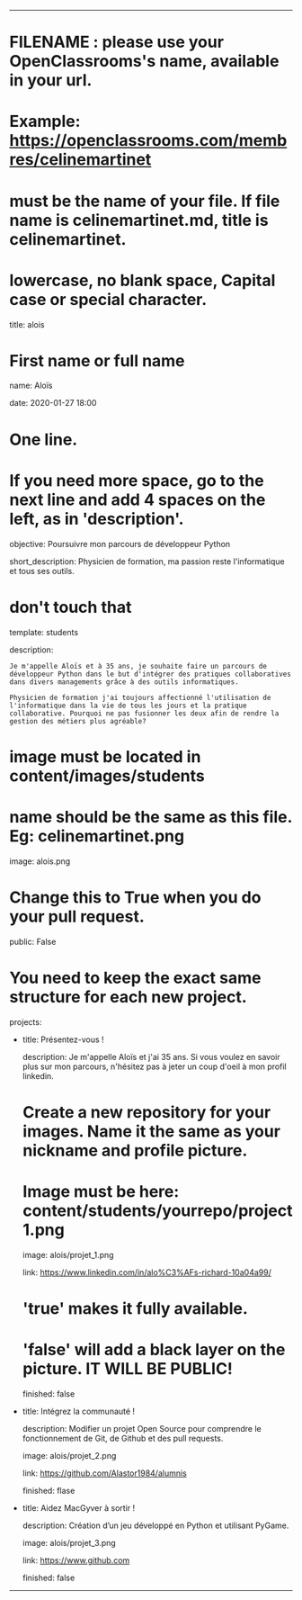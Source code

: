 ---


# FILENAME : please use your OpenClassrooms's name, available in your url.

# Example: https://openclassrooms.com/membres/celinemartinet

# must be the name of your file. If file name is celinemartinet.md, title is celinemartinet.

# lowercase, no blank space, Capital case or special character.

title: alois


# First name or full name

name: Aloïs

date: 2020-01-27 18:00


# One line.

# If you need more space, go to the next line and add 4 spaces on the left, as in 'description'.

objective: Poursuivre mon parcours de développeur Python

short_description: Physicien de formation, ma passion reste l'informatique
et tous ses outils. 


# don't touch that

template: students

description:

	Je m'appelle Aloïs et à 35 ans, je souhaite faire un parcours de développeur Python dans le but d'intégrer des pratiques collaboratives dans divers managements grâce à des outils informatiques.

    Physicien de formation j'ai toujours affectionné l'utilisation de l'informatique dans la vie de tous les jours et la pratique collaborative. Pourquoi ne pas fusionner les deux afin de rendre la gestion des métiers plus agréable? 


# image must be located in content/images/students

# name should be the same as this file. Eg: celinemartinet.png

image: alois.png


# Change this to True when you do your pull request.

public: False


# You need to keep the exact same structure for each new project.

projects:

  - title: Présentez-vous !

    description: Je m'appelle Aloïs et j'ai 35 ans. Si vous voulez en savoir plus sur mon parcours, n'hésitez pas à jeter un coup d'oeil à mon profil linkedin.
    

    # Create a new repository for your images. Name it the same as your nickname and profile picture.

    # Image must be here: content/students/yourrepo/project1.png

    image: alois/projet_1.png

    link: https://www.linkedin.com/in/alo%C3%AFs-richard-10a04a99/

    # 'true' makes it fully available.

    # 'false' will add a black layer on the picture. IT WILL BE PUBLIC!

    finished: false

  - title: Intégrez la communauté !

    description: Modifier un projet Open Source pour comprendre le fonctionnement de Git, de Github et des pull requests. 

    image: alois/projet_2.png

    link: https://github.com/Alastor1984/alumnis

    finished: flase

  - title: Aidez MacGyver à sortir !

    description: Création d’un jeu développé en Python et utilisant PyGame.

    image: alois/projet_3.png

    link: https://www.github.com

    finished: false

---